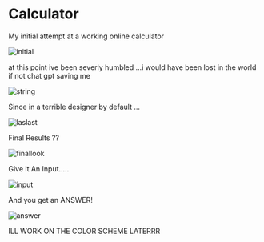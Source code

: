# Calculator
My initial attempt at a working online calculator 



![initial](https://github.com/user-attachments/assets/12d6abc7-2e4f-4cdb-9e58-8a987c99955f)












at this point ive been severly humbled ...i would have been lost in the world if not chat gpt saving me 



![string](https://github.com/user-attachments/assets/371e13b3-dc30-4d79-bdc0-2fe72cf0199f)

















Since in a terrible designer by default ...


![laslast](https://github.com/user-attachments/assets/0c0d53e5-93b5-4068-97c9-dc1eb6e6a8a3)


















Final Results ??





![finallook](https://github.com/user-attachments/assets/f69c89f7-0d71-4828-a8a7-359bf34f56d1)






Give it An Input.....





![input](https://github.com/user-attachments/assets/37e51f96-94a2-4247-b96c-8aa2b4c4e24e)























And you get an ANSWER!









![answer](https://github.com/user-attachments/assets/26a6e420-cba3-4532-aaad-1ffd9113d28c)





ILL WORK ON THE COLOR SCHEME LATERRR


